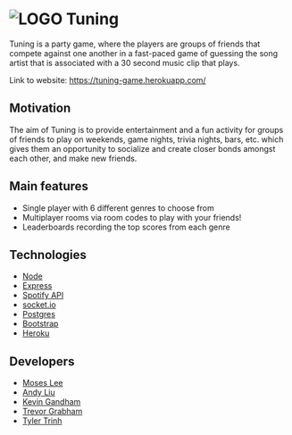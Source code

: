 # ![LOGO](public/img/logo/logo.png) Tuning

Tuning is a party game, where the players are groups of friends that compete against one another in a fast-paced game of guessing the song artist that is associated with a 30 second music clip that plays.

Link to website:
https://tuning-game.herokuapp.com/

## Motivation
 The aim of Tuning is to provide entertainment and a fun activity for groups of friends to play on weekends, game nights, trivia nights, bars, etc. which gives them an opportunity to socialize and create closer bonds amongst each other, and make new friends.

## Main features

- Single player with 6 different genres to choose from
- Multiplayer rooms via room codes to play with your friends!
- Leaderboards recording the top scores from each genre

## Technologies
- [Node](https://nodejs.org/en/) 
- [Express](https://expressjs.com/)
- [Spotify API](https://developer.spotify.com/documentation/web-api/)
- [socket.io](https://socket.io/)
- [Postgres](https://www.postgresql.org/)
- [Bootstrap](https://getbootstrap.com/)
- [Heroku](https://www.heroku.com/)

## Developers

- [Moses Lee](https://github.com/MosesLee98) 
- [Andy Liu](https://github.com/AndyLiuCodes)
- [Kevin Gandham](https://github.com/kgandham1996)
- [Trevor Grabham](https://github.com/trevorgrabham)
- [Tyler Trinh](https://github.com/bvtrinh)
